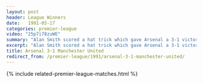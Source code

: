 ```yaml
---
layout: post
header: League Winners
date:   1991-05-17
categories: premier-league
video: "25p7i78zuWE"
summary: "Alan Smith scored a hat trick which gave Arsenal a 3-1 victory over Manchester United to secure the league title."
excerpt: "Alan Smith scored a hat trick which gave Arsenal a 3-1 victory over Manchester United to secure the league title."
title: Arsenal 3-1 Manchester United
redirect_from: /premier-league/1991/arsenal-3-1-manchester-united/
---
```


{% include related-premier-league-matches.html  %}